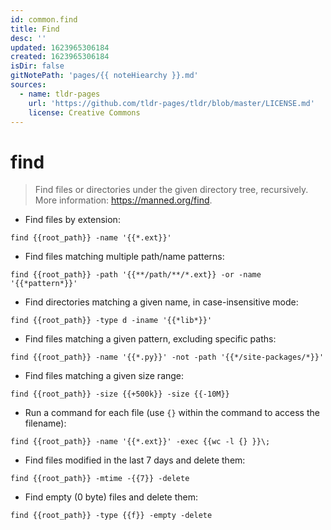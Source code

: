 ```yaml
---
id: common.find
title: Find
desc: ''
updated: 1623965306184
created: 1623965306184
isDir: false
gitNotePath: 'pages/{{ noteHiearchy }}.md'
sources:
  - name: tldr-pages
    url: 'https://github.com/tldr-pages/tldr/blob/master/LICENSE.md'
    license: Creative Commons
---
```

# find

> Find files or directories under the given directory tree, recursively.
> More information: <https://manned.org/find>.

- Find files by extension:

`find {{root_path}} -name '{{*.ext}}'`

- Find files matching multiple path/name patterns:

`find {{root_path}} -path '{{**/path/**/*.ext}} -or -name '{{*pattern*}}'`

- Find directories matching a given name, in case-insensitive mode:

`find {{root_path}} -type d -iname '{{*lib*}}'`

- Find files matching a given pattern, excluding specific paths:

`find {{root_path}} -name '{{*.py}}' -not -path '{{*/site-packages/*}}'`

- Find files matching a given size range:

`find {{root_path}} -size {{+500k}} -size {{-10M}}`

- Run a command for each file (use `{}` within the command to access the filename):

`find {{root_path}} -name '{{*.ext}}' -exec {{wc -l {} }}\;`

- Find files modified in the last 7 days and delete them:

`find {{root_path}} -mtime -{{7}} -delete`

- Find empty (0 byte) files and delete them:

`find {{root_path}} -type {{f}} -empty -delete`

